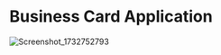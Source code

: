 # Business Card Application
![Screenshot_1732752793](https://github.com/user-attachments/assets/b2db6503-78e1-40e2-bfb0-ad3ed9930634)
